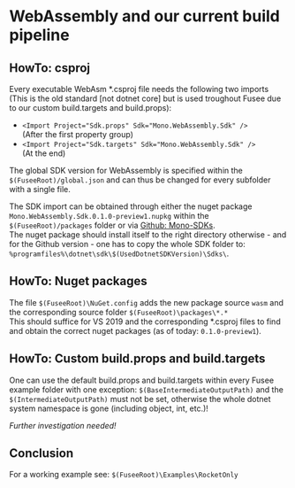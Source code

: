 # WebAssembly and our current build pipeline

## HowTo: csproj
Every executable WebAsm *.csproj file needs the following two imports (This is the old standard [not dotnet core] but is used troughout Fusee due to our custom build.targets and build.props):

- `<Import Project="Sdk.props" Sdk="Mono.WebAssembly.Sdk" />` <br>(After the first property group)
- `<Import Project="Sdk.targets" Sdk="Mono.WebAssembly.Sdk" />` <br>(At the end)

The global SDK version for WebAssembly is specified within the `$(FuseeRoot)/global.json` and can thus be changed for every subfolder with a single file.

The SDK import can be obtained through either the nuget package `Mono.WebAssembly.Sdk.0.1.0-preview1.nupkg` within the `$(FuseeRoot)/packages` folder or via [Github: Mono-SDKs](https://github.com/mono/mono/tree/master/sdks/wasm/sdk/Mono.WebAssembly.Sdk).<br>The nuget package should install itself to the right directory otherwise - and for the Github version - one has to copy the whole SDK folder to: `%programfiles%\dotnet\sdk\$(UsedDotnetSDKVersion)\Sdks\`.

## HowTo: Nuget packages
The file `$(FuseeRoot)\NuGet.config` adds the new package source `wasm` and the corresponding source folder `$(FuseeRoot)\packages\*.*`<br>
This should suffice for VS 2019 and the corresponding *.csproj files to find and obtain the correct nuget packages (as of today: `0.1.0-preview1`).

## HowTo: Custom build.props and build.targets
One can use the default build.props and build.targets within every Fusee example folder with one exception:
`$(BaseIntermediateOutputPath)` and the `$(IntermediateOutputPath)` must not be set, otherwise the whole dotnet system namespace is gone (including object, int, etc.)!

_Further investigation needed!_

## Conclusion
For a working example see: `$(FuseeRoot)\Examples\RocketOnly`




